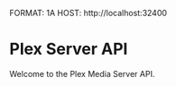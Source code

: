 FORMAT: 1A
HOST: http://localhost:32400

# Plex Server API

Welcome to the Plex Media Server API.

<!-- include(Overview.md) -->
<!-- include(Accounts.md) -->
<!-- include(Activities.md) -->
<!-- include(AutoUpdates.md) -->
<!-- include(Butler.md) -->
<!-- include(Client Guide.md) -->
<!-- include(Diagnostics.md) -->
<!-- include(Directory Browser.md) -->
<!-- include(Events.md) -->
<!-- include(Library/Introduction.md) -->
<!-- include(Library/All.md) -->
<!-- include(Library/Auto Complete.md) -->
<!-- include(Library/Common.md) -->
<!-- include(Library/Hubs.md) -->
<!-- include(Library/Ingest.md) -->
<!-- include(Library/Media Queries.md) -->
<!-- include(Library/Play Queues.md) -->
<!-- include(Library/Playlists.md) -->
<!-- include(Library/Search.md) -->
<!-- include(Library/Sections.md) -->
<!-- include(Library/Tags.md) -->
<!-- include(Media Providers/Client Guide.md) -->
<!-- include(Media Providers/DVR.md) -->
<!-- include(Media Providers/Devices.md) -->
<!-- include(Media Providers/EPG.md) -->
<!-- include(Media Providers/Media Grabbers.md) -->
<!-- include(Media Providers/Media Providers.md) -->
<!-- include(Media Providers/Media Subscriptions.md) -->
<!-- include(Log.md) -->
<!-- include(Now Playing.md) -->
<!-- include(Preferences.md) -->
<!-- include(Statistics.md) -->
<!-- include(Media Feedback.md) -->
